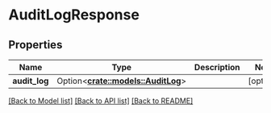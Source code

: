 # AuditLogResponse

## Properties

Name | Type | Description | Notes
------------ | ------------- | ------------- | -------------
**audit_log** | Option<[**crate::models::AuditLog**](AuditLog.md)> |  | [optional]

[[Back to Model list]](../README.md#documentation-for-models) [[Back to API list]](../README.md#documentation-for-api-endpoints) [[Back to README]](../README.md)



